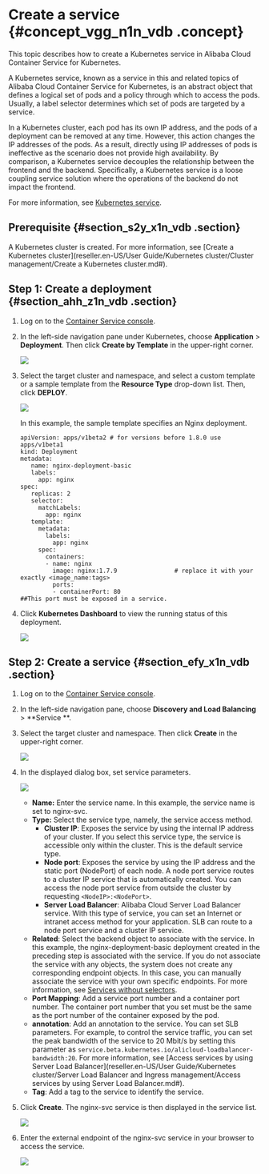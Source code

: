 # Create a service {#concept_vgg_n1n_vdb .concept}

This topic describes how to create a Kubernetes service in Alibaba Cloud Container Service for Kubernetes.

A Kubernetes service, known as a service in this and related topics of Alibaba Cloud Container Service for Kubernetes, is an abstract object that defines a logical set of pods and a policy through which to access the pods. Usually, a label selector determines which set of pods are targeted by a service.

In a Kubernetes cluster, each pod has its own IP address, and the pods of a deployment can be removed at any time. However, this action changes the IP addresses of the pods. As a result, directly using IP addresses of pods is ineffective as the scenario does not provide high availability. By comparison, a Kubernetes service decouples the relationship between the frontend and the backend. Specifically, a Kubernetes service is a loose coupling service solution where the operations of the backend do not impact the frontend.

For more information, see [Kubernetes service](https://kubernetes.io/docs/concepts/services-networking/service).

## Prerequisite {#section_s2y_x1n_vdb .section}

A Kubernetes cluster is created. For more information, see [Create a Kubernetes cluster](reseller.en-US/User Guide/Kubernetes cluster/Cluster management/Create a Kubernetes cluster.md#).

## Step 1: Create a deployment {#section_ahh_z1n_vdb .section}

1.  Log on to the [Container Service console](https://partners-intl.console.aliyun.com/#/cs).
2.  In the left-side navigation pane under Kubernetes, choose **Application** \> **Deployment**. Then click **Create by Template** in the upper-right corner.

    ![](http://static-aliyun-doc.oss-cn-hangzhou.aliyuncs.com/assets/img/16662/155176526511022_en-US.png)

3.  Select the target cluster and namespace, and select a custom template or a sample template from the **Resource Type** drop-down list. Then, click **DEPLOY**.

    ![](http://static-aliyun-doc.oss-cn-hangzhou.aliyuncs.com/assets/img/16662/155176526611023_en-US.png)

    In this example, the sample template specifies an Nginx deployment.

    ```
    apiVersion: apps/v1beta2 # for versions before 1.8.0 use apps/v1beta1
    kind: Deployment
    metadata:
       name: nginx-deployment-basic
       labels:
         app: nginx
    spec:
       replicas: 2
       selector:
         matchLabels:
           app: nginx
       template:
         metadata:
           labels:
             app: nginx
         spec:
           containers:
           - name: nginx
             image: nginx:1.7.9                # replace it with your exactly <image_name:tags>
             ports:
             - containerPort: 80                                          ##This port must be exposed in a service.
    ```

4.  Click **Kubernetes Dashboard** to view the running status of this deployment.

    ![](http://static-aliyun-doc.oss-cn-hangzhou.aliyuncs.com/assets/img/16662/155176526611024_en-US.png)


## Step 2: Create a service {#section_efy_x1n_vdb .section}

1.  Log on to the [Container Service console](https://partners-intl.console.aliyun.com/#/cs).
2.  In the left-side navigation pane, choose **Discovery and Load Balancing** \> **Service **.
3.  Select the target cluster and namespace. Then click **Create** in the upper-right corner.

    ![](http://static-aliyun-doc.oss-cn-hangzhou.aliyuncs.com/assets/img/16662/155176526611025_en-US.png)

4.  In the displayed dialog box, set service parameters.

    ![](http://static-aliyun-doc.oss-cn-hangzhou.aliyuncs.com/assets/img/16662/155176526611026_en-US.png)

    -   **Name:** Enter the service name. In this example, the service name is set to nginx-svc.
    -   **Type:** Select the service type, namely, the service access method.
        -   **Cluster IP**: Exposes the service by using the internal IP address of your cluster. If you select this service type, the service is accessible only within the cluster. This is the default service type.
        -   **Node port**: Exposes the service by using the IP address and the static port \(NodePort\) of each node. A node port service routes to a cluster IP service that is automatically created. You can access the node port service from outside the cluster by requesting `<NodeIP>:<NodePort>`.
        -   **Server Load Balancer**: Alibaba Cloud Server Load Balancer service. With this type of service, you can set an Internet or intranet access method for your application. SLB can route to a node port service and a cluster IP service.
    -   **Related**: Select the backend object to associate with the service. In this example, the nginx-deployment-basic deployment created in the preceding step is associated with the service. If you do not associate the service with any objects, the system does not create any corresponding endpoint objects. In this case, you can manually associate the service with your own specific endpoints. For more information, see [Services without selectors](https://kubernetes.io/docs/concepts/services-networking/service/#services-without-selectors).
    -   **Port Mapping**: Add a service port number and a container port number. The container port number that you set must be the same as the port number of the container exposed by the pod.
    -   **annotation**: Add an annotation to the service. You can set SLB parameters. For example, to control the service traffic, you can set the peak bandwidth of the service to 20 Mbit/s by setting this parameter as `service.beta.kubernetes.io/alicloud-loadbalancer-bandwidth:20`. For more information, see [Access services by using Server Load Balancer](reseller.en-US/User Guide/Kubernetes cluster/Server Load Balancer and Ingress management/Access services by using Server Load Balancer.md#).
    -   **Tag**: Add a tag to the service to identify the service.
5.  Click **Create**. The nginx-svc service is then displayed in the service list.

    ![](http://static-aliyun-doc.oss-cn-hangzhou.aliyuncs.com/assets/img/16662/155176526611027_en-US.png)

6.  Enter the external endpoint of the nginx-svc service in your browser to access the service.

    ![](http://static-aliyun-doc.oss-cn-hangzhou.aliyuncs.com/assets/img/16662/155176526611028_en-US.png)


